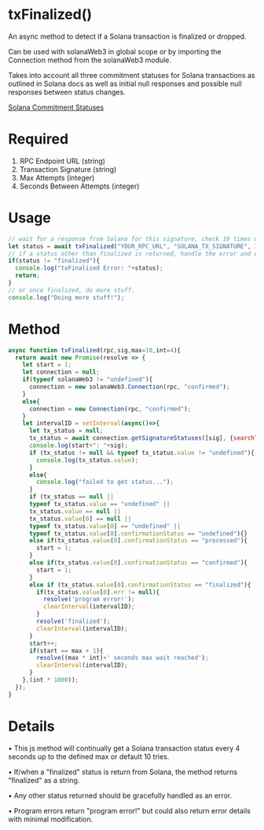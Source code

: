 # txFinalized()
An async method to detect if a Solana transaction is finalized or dropped.

Can be used with solanaWeb3 in global scope or by importing the Connection method from the solanaWeb3 module.

Takes into account all three commitment statuses for Solana transactions as outlined in Solana docs as well as initial null responses and possible null responses between status changes. 

[Solana Commitment Statuses](https://docs.solanalabs.com/consensus/commitments)

# Required
1. RPC Endpoint URL (string)
2. Transaction Signature (string)
3. Max Attempts (integer)
4. Seconds Between Attempts (integer)

# Usage
```javascript
// wait for a response from Solana for this signature, check 10 times max, and pause 4 seconds between checks.
let status = await txFinalized("YOUR_RPC_URL", "SOLANA_TX_SIGNATURE", 10, 4);
// if a status other than finalized is returned, handle the error and exit.
if(status != "finalized"){
  console.log("txFinalized Error: "+status);
  return;
}
// or once finalized, do more stuff.
console.log("Doing more stuff!");
```

# Method
```javascript
async function txFinalized(rpc,sig,max=10,int=4){
  return await new Promise(resolve => {
    let start = 1;
    let connection = null;
    if(typeof solanaWeb3 != "undefined"){
      connection = new solanaWeb3.Connection(rpc, "confirmed");
    }
    else{
      connection = new Connection(rpc, "confirmed");
    }
    let intervalID = setInterval(async()=>{
      let tx_status = null;
      tx_status = await connection.getSignatureStatuses([sig], {searchTransactionHistory: true,});
      console.log(start+": "+sig);
      if (tx_status != null && typeof tx_status.value != "undefined"){ 
        console.log(tx_status.value);
      }
      else{
        console.log("failed to get status...");
      }
      if (tx_status == null || 
      typeof tx_status.value == "undefined" || 
      tx_status.value == null || 
      tx_status.value[0] == null || 
      typeof tx_status.value[0] == "undefined" || 
      typeof tx_status.value[0].confirmationStatus == "undefined"){} 
      else if(tx_status.value[0].confirmationStatus == "processed"){
        start = 1;
      }
      else if(tx_status.value[0].confirmationStatus == "confirmed"){
        start = 1;
      }
      else if (tx_status.value[0].confirmationStatus == "finalized"){
        if(tx_status.value[0].err != null){
          resolve('program error!');
          clearInterval(intervalID);
        }
        resolve('finalized');
        clearInterval(intervalID);
      }
      start++;
      if(start == max + 1){
        resolve((max * int)+' seconds max wait reached');
        clearInterval(intervalID);
      }
    },(int * 1000));
  });  
}
```

# Details

• This js method will continually get a Solana transaction status every 4 seconds up to the defined max or default 10 tries.

• If/when a "finalized" status is return from Solana, the method returns "finalized" as a string.

• Any other status returned should be gracefully handled as an error.

• Program errors return "program error!" but could also return error details with minimal modification.
